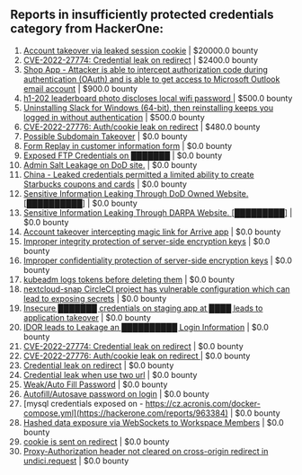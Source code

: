 ## Reports in insufficiently protected credentials category from HackerOne:
1. [Account takeover via leaked session cookie](https://hackerone.com/reports/745324) | $20000.0 bounty
2. [CVE-2022-27774: Credential leak on redirect](https://hackerone.com/reports/1551586) | $2400.0 bounty
3. [Shop App - Attacker is able to intercept authorization code during authentication (OAuth) and is able to get access to Microsoft Outlook email account](https://hackerone.com/reports/1700734) | $900.0 bounty
4. [h1-202 leaderboard photo discloses local wifi password ](https://hackerone.com/reports/329798) | $500.0 bounty
5. [Uninstalling Slack for Windows (64-bit), then reinstalling keeps you logged in without authentication](https://hackerone.com/reports/238260) | $500.0 bounty
6. [CVE-2022-27776: Auth/cookie leak on redirect](https://hackerone.com/reports/1551591) | $480.0 bounty
7. [Possible Subdomain Takeover](https://hackerone.com/reports/233402) | $0.0 bounty
8. [Form Replay in customer information form](https://hackerone.com/reports/411620) | $0.0 bounty
9. [Exposed FTP Credentials on ███████](https://hackerone.com/reports/235216) | $0.0 bounty
10. [Admin Salt Leakage on DoD site.](https://hackerone.com/reports/241116) | $0.0 bounty
11. [China - Leaked credentials permitted a limited ability to create Starbucks coupons and cards](https://hackerone.com/reports/766770) | $0.0 bounty
12. [Sensitive Information Leaking Through DoD Owned Website. [██████████]](https://hackerone.com/reports/806213) | $0.0 bounty
13. [Sensitive Information Leaking Through DARPA Website. [█████████]](https://hackerone.com/reports/805027) | $0.0 bounty
14. [Account takeover intercepting magic link for Arrive app](https://hackerone.com/reports/855618) | $0.0 bounty
15. [Improper integrity protection of server-side encryption keys](https://hackerone.com/reports/732431) | $0.0 bounty
16. [Improper confidentiality protection of server-side encryption keys](https://hackerone.com/reports/743505) | $0.0 bounty
17. [kubeadm logs tokens before deleting them](https://hackerone.com/reports/972561) | $0.0 bounty
18. [nextcloud-snap CircleCI project has vulnerable configuration which can lead to exposing secrets](https://hackerone.com/reports/794407) | $0.0 bounty
19. [Insecure ███████ credentials on staging app at ████ leads to application takeover](https://hackerone.com/reports/1051885) | $0.0 bounty
20. [IDOR leads to Leakage an ██████████ Login Information](https://hackerone.com/reports/1093908) | $0.0 bounty
21. [CVE-2022-27774: Credential leak on redirect](https://hackerone.com/reports/1543773) | $0.0 bounty
22. [CVE-2022-27776: Auth/cookie leak on redirect ](https://hackerone.com/reports/1547048) | $0.0 bounty
23. [Credential leak on redirect](https://hackerone.com/reports/1568175) | $0.0 bounty
24. [Credential leak when use two url](https://hackerone.com/reports/1569926) | $0.0 bounty
25. [Weak/Auto Fill Password](https://hackerone.com/reports/817331) | $0.0 bounty
26. [Autofill/Autosave password on login](https://hackerone.com/reports/1720621) | $0.0 bounty
27. [mysql credentials exposed on - https://cz.acronis.com/docker-compose.yml](https://hackerone.com/reports/963384) | $0.0 bounty
28. [Hashed data exposure via WebSockets to Workspace Members](https://hackerone.com/reports/1639600) | $0.0 bounty
29. [cookie is sent on redirect](https://hackerone.com/reports/2352676) | $0.0 bounty
30. [Proxy-Authorization header not cleared on cross-origin redirect in undici.request](https://hackerone.com/reports/2408074) | $0.0 bounty